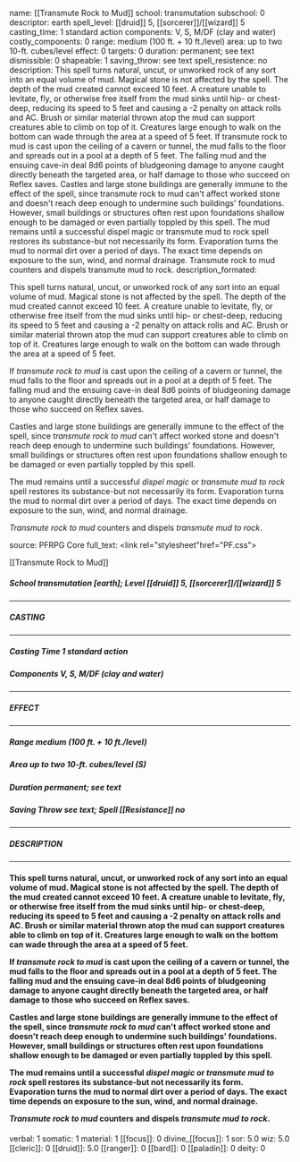 name: [[Transmute Rock to Mud]]
school: transmutation
subschool: 0
descriptor: earth
spell_level: [[druid]] 5, [[sorcerer]]/[[wizard]] 5
casting_time: 1 standard action
components: V, S, M/DF (clay and water)
costly_components: 0
range: medium (100 ft. + 10 ft./level)
area: up to two 10-ft. cubes/level
effect: 0
targets: 0
duration: permanent; see text
dismissible: 0
shapeable: 1
saving_throw: see text
spell_resistence: no
description: This spell turns natural, uncut, or unworked rock of any sort into an equal volume of mud. Magical stone is not affected by the spell. The depth of the mud created cannot exceed 10 feet. A creature unable to levitate, fly, or otherwise free itself from the mud sinks until hip- or chest-deep, reducing its speed to 5 feet and causing a -2 penalty on attack rolls and AC. Brush or similar material thrown atop the mud can support creatures able to climb on top of it. Creatures large enough to walk on the bottom can wade through the area at a speed of 5 feet.  If transmute rock to mud is cast upon the ceiling of a cavern or tunnel, the mud falls to the floor and spreads out in a pool at a depth of 5 feet. The falling mud and the ensuing cave-in deal 8d6 points of bludgeoning damage to anyone caught directly beneath the targeted area, or half damage to those who succeed on Reflex saves.  Castles and large stone buildings are generally immune to the effect of the spell, since transmute rock to mud can't affect worked stone and doesn't reach deep enough to undermine such buildings' foundations. However, small buildings or structures often rest upon foundations shallow enough to be damaged or even partially toppled by this spell.  The mud remains until a successful dispel magic or transmute mud to rock spell restores its substance-but not necessarily its form. Evaporation turns the mud to normal dirt over a period of days. The exact time depends on exposure to the sun, wind, and normal drainage.  Transmute rock to mud counters and dispels transmute mud to rock.
description_formated: <p>This spell turns natural, uncut, or unworked rock of any sort into an equal volume of mud. Magical stone is not affected by the spell. The depth of the mud created cannot exceed 10 feet. A creature unable to levitate, fly, or otherwise free itself from the mud sinks until hip- or chest-deep, reducing its speed to 5 feet and causing a -2 penalty on attack rolls and AC. Brush or similar material thrown atop the mud can support creatures able to climb on top of it. Creatures large enough to walk on the bottom can wade through the area at a speed of 5 feet.</p><p>If <i>transmute rock to mud</i> is cast upon the ceiling of a cavern or tunnel, the mud falls to the floor and spreads out in a pool at a depth of 5 feet. The falling mud and the ensuing cave-in deal 8d6 points of bludgeoning damage to anyone caught directly beneath the targeted area, or half damage to those who succeed on Reflex saves.</p><p>Castles and large stone buildings are generally immune to the effect of the spell, since <i>transmute rock to mud</i> can't affect worked stone and doesn't reach deep enough to undermine such buildings' foundations. However, small buildings or structures often rest upon foundations shallow enough to be damaged or even partially toppled by this spell.</p><p>The mud remains until a successful <i>dispel magic</i> or <i>transmute mud to rock</i> spell restores its substance-but not necessarily its form. Evaporation turns the mud to normal dirt over a period of days. The exact time depends on exposure to the sun, wind, and normal drainage.</p><p><i>Transmute rock to mud</i> counters and dispels <i>transmute mud to rock</i>.</p>
source: PFRPG Core
full_text: <link rel="stylesheet"href="PF.css"><div class="heading"><p class="alignleft">[[Transmute Rock to Mud]]</p><div style="clear: both;"></div></div><div><h5><b>School </b>transmutation [earth]; <b>Level </b>[[druid]] 5, [[sorcerer]]/[[wizard]] 5</h5></div><hr/><div><h5><b>CASTING</b></h5></div><hr/><div><h5><b>Casting Time </b>1 standard action</h5><h5><b>Components </b>V, S, M/DF (clay and water)</h5></div><hr/><div><h5><b>EFFECT</b></h5></div><hr/><div><h5><b>Range </b>medium (100 ft. + 10 ft./level)</h5><h5><b>Area </b>up to two 10-ft. cubes/level  (S)</h5><h5><b>Duration </b>permanent; see text</h5><h5><b>Saving Throw </b>see text; <b>Spell [[Resistance]] </b>no</h5></div><hr/><div><h5><b>DESCRIPTION</b></h5></div><hr/><div><h4><p>This spell turns natural, uncut, or unworked rock of any sort into an equal volume of mud. Magical stone is not affected by the spell. The depth of the mud created cannot exceed 10 feet. A creature unable to levitate, fly, or otherwise free itself from the mud sinks until hip- or chest-deep, reducing its speed to 5 feet and causing a -2 penalty on attack rolls and AC. Brush or similar material thrown atop the mud can support creatures able to climb on top of it. Creatures large enough to walk on the bottom can wade through the area at a speed of 5 feet.</p><p>If <i>transmute rock to mud</i> is cast upon the ceiling of a cavern or tunnel, the mud falls to the floor and spreads out in a pool at a depth of 5 feet. The falling mud and the ensuing cave-in deal 8d6 points of bludgeoning damage to anyone caught directly beneath the targeted area, or half damage to those who succeed on Reflex saves.</p><p>Castles and large stone buildings are generally immune to the effect of the spell, since <i>transmute rock to mud</i> can't affect worked stone and doesn't reach deep enough to undermine such buildings' foundations. However, small buildings or structures often rest upon foundations shallow enough to be damaged or even partially toppled by this spell.</p><p>The mud remains until a successful <i>dispel magic</i> or <i>transmute mud to rock</i> spell restores its substance-but not necessarily its form. Evaporation turns the mud to normal dirt over a period of days. The exact time depends on exposure to the sun, wind, and normal drainage.</p><p><i>Transmute rock to mud</i> counters and dispels <i>transmute mud to rock</i>.</p></h4></div>
verbal: 1
somatic: 1
material: 1
[[focus]]: 0
divine_[[focus]]: 1
sor: 5.0
wiz: 5.0
[[cleric]]: 0
[[druid]]: 5.0
[[ranger]]: 0
[[bard]]: 0
[[paladin]]: 0
deity: 0
